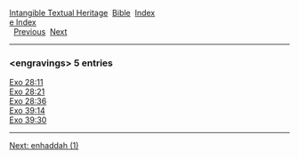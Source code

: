 [Intangible Textual Heritage](../../index)  [Bible](../index) 
[Index](index)   
[e Index](_e_)  
  [Previous](c03713)  [Next](c03715) 

------------------------------------------------------------------------

### &lt;engravings&gt; 5 entries

[Exo 28:11](../kjv/exo028.htm#011)  
[Exo 28:21](../kjv/exo028.htm#021)  
[Exo 28:36](../kjv/exo028.htm#036)  
[Exo 39:14](../kjv/exo039.htm#014)  
[Exo 39:30](../kjv/exo039.htm#030)  

------------------------------------------------------------------------

[Next: enhaddah (1)](c03715)
